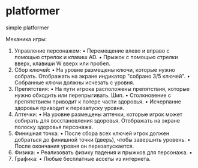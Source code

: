 # platformer
simple platformer

Механика игры:
1. Управление персонажем:
• Перемещение влево и вправо с помощью стрелок и клавиш AD.
• Прыжок с помощью стрелки вверх, клавиши W вверх или пробел.
2. Сбор ключей:
• На уровне размещены ключи, которые нужно собрать. Отображать на экране индикатор "собрано 3/5 ключей".
• Собранные ключи должны исчезать с уровня.
3. Препятствия:
• На пути игрока расположены препятствия, которые нужно обходить или перепрыгивать. Шип.
• Столкновение с препятствием приводит к потере части здоровья. 
• Исчерпание здоровья приводит к перезапуску уровня.
4. Аптечки:
• На уровне размещены аптечки, которые игрок может собирать для восстановления здоровья. Отображать на экране полоску здоровья персонажа.
5.  Финишная точка:
• После сбора всех ключей игрок должен добраться до финишной точки (дверь), чтобы завершить уровень.
• После окончания уровня он перезапускается.
6. Физика:
• Реализовать физику падения и прыжков для персонажа.
• 
7. Графика:
• Любые бесплатные ассеты из интернета.
